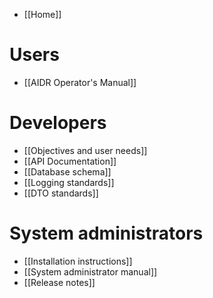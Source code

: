 
* [[Home]]

# Users

* [[AIDR Operator's Manual]]

# Developers

* [[Objectives and user needs]]
* [[API Documentation]]
* [[Database schema]]
* [[Logging standards]]
* [[DTO standards]]

# System administrators

* [[Installation instructions]]
* [[System administrator manual]]
* [[Release notes]]

